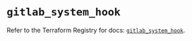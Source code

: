 # `gitlab_system_hook`

Refer to the Terraform Registry for docs: [`gitlab_system_hook`](https://registry.terraform.io/providers/gitlabhq/gitlab/17.7.0/docs/resources/system_hook).
